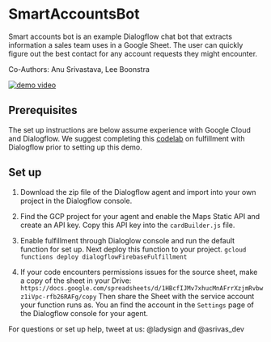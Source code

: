# SmartAccountsBot
Smart accounts bot is an example Dialogflow chat bot that extracts information
a sales team uses in a Google Sheet. The user can quickly figure out the best
contact for any account requests they might encounter.

Co-Authors: Anu Srivastava, Lee Boonstra

[![demo video](https://img.youtube.com/vi/n99sQBtYulQ/0.jpg)](https://www.youtube.com/watch?v=n99sQBtYulQ)

## Prerequisites 

The set up instructions are below assume experience with Google Cloud and Dialogflow.
We suggest completing this [codelab][codelab] on fulfillment with Dialogflow prior to
setting up this demo.

[codelab]: https://codelabs.developers.google.com/codelabs/dialogflow-assistant-tvguide/index.html?index=..%2F..index#3

## Set up

1. Download the zip file of the Dialogflow agent and import into your own project
in the Dialogflow console.

1. Find the GCP project for your agent and enable the Maps Static API and create
an API key. Copy this API key into the `cardBuilder.js` file. 

1. Enable fulfillment through Dialoglow console and run the default function for set up.
Next deploy this function to your project. 
`gcloud functions deploy dialogflowFirebaseFulfillment`

1. If your code encounters permissions issues for the source sheet, make a copy of
the sheet in your Drive:
`https://docs.google.com/spreadsheets/d/1HBcfIJMv7xhucMnAFrrXzjmRvbwz1iVpc-rfb26RAFg/copy`
Then share the Sheet with the service account your function runs as. You an find the
account in the `Settings` page of the Dialogflow console for your agent.

For questions or set up help, tweet at us: @ladysign and @asrivas_dev
